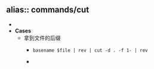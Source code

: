 alias:: commands/cut
-
-
- **Cases**
  - 拿到文件的后缀
    - ```shell
      basename $file | rev | cut -d . -f 1- | rev
      ```
    -